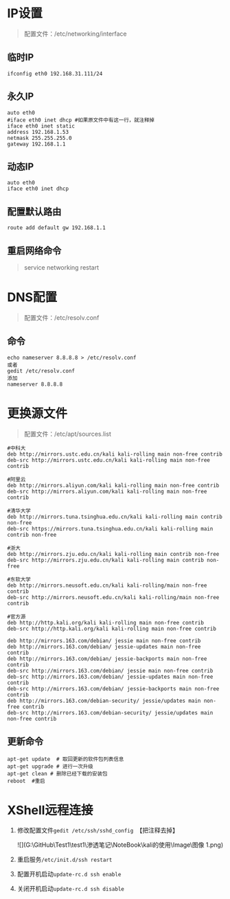 # IP设置

> 配置文件：/etc/networking/interface

## 临时IP

```shell
ifconfig eth0 192.168.31.111/24
```

## 永久IP

```shell
auto eth0
#iface eth0 inet dhcp #如果原文件中有这一行，就注释掉
iface eth0 inet static
address 192.168.1.53
netmask 255.255.255.0
gateway 192.168.1.1
```

## 动态IP

```shell
auto eth0
iface eth0 inet dhcp
```

## 配置默认路由

```shell
route add default gw 192.168.1.1
```

## 重启网络命令

> service networking restart

# DNS配置

> 配置文件：/etc/resolv.conf

## 命令

```shell
echo nameserver 8.8.8.8 > /etc/resolv.conf
或者
gedit /etc/resolv.conf
添加
nameserver 8.8.8.8
```

# 更换源文件

> 配置文件：/etc/apt/sources.list

```
#中科大
deb http://mirrors.ustc.edu.cn/kali kali-rolling main non-free contrib
deb-src http://mirrors.ustc.edu.cn/kali kali-rolling main non-free contrib
 
#阿里云
deb http://mirrors.aliyun.com/kali kali-rolling main non-free contrib
deb-src http://mirrors.aliyun.com/kali kali-rolling main non-free contrib
 
#清华大学
deb http://mirrors.tuna.tsinghua.edu.cn/kali kali-rolling main contrib non-free
deb-src https://mirrors.tuna.tsinghua.edu.cn/kali kali-rolling main contrib non-free
 
#浙大
deb http://mirrors.zju.edu.cn/kali kali-rolling main contrib non-free
deb-src http://mirrors.zju.edu.cn/kali kali-rolling main contrib non-free
 
#东软大学
deb http://mirrors.neusoft.edu.cn/kali kali-rolling/main non-free contrib
deb-src http://mirrors.neusoft.edu.cn/kali kali-rolling/main non-free contrib
 
#官方源
deb http://http.kali.org/kali kali-rolling main non-free contrib
deb-src http://http.kali.org/kali kali-rolling main non-free contrib
 
deb http://mirrors.163.com/debian/ jessie main non-free contrib
deb http://mirrors.163.com/debian/ jessie-updates main non-free contrib
deb http://mirrors.163.com/debian/ jessie-backports main non-free contrib
deb-src http://mirrors.163.com/debian/ jessie main non-free contrib
deb-src http://mirrors.163.com/debian/ jessie-updates main non-free contrib
deb-src http://mirrors.163.com/debian/ jessie-backports main non-free contrib
deb http://mirrors.163.com/debian-security/ jessie/updates main non-free contrib
deb-src http://mirrors.163.com/debian-security/ jessie/updates main non-free contrib
```

## 更新命令

```shell
apt-get update  # 取回更新的软件包列表信息
apt-get upgrade # 进行一次升级
apt-get clean # 删除已经下载的安装包
reboot  #重启
```

# XShell远程连接

1. 修改配置文件`gedit /etc/ssh/sshd_config `【把注释去掉】

   ![](G:\GitHub\Test1\test1\渗透笔记\NoteBook\kali的使用\Image\图像 1.png)

2. 重启服务`/etc/init.d/ssh restart `

3. 配置开机启动`update-rc.d ssh enable`

4. 关闭开机启动`update-rc.d ssh disable`